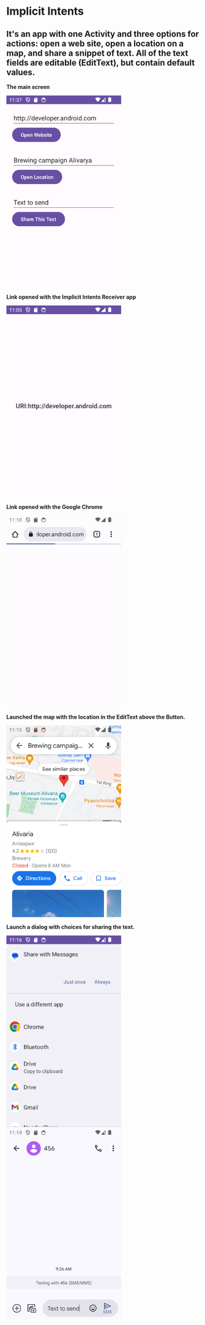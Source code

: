 # Implicit Intents
## It's an app with one Activity and three options for actions: open a web site, open a location on a map, and share a snippet of text. All of the text fields are editable (EditText), but contain default values.


**The main screen** 

<img src="screenshots/Screenshot_20230715_143741.png" width="300"/>

**Link opened with the Implicit Intents Receiver app**

<img src="screenshots/Screenshot_20230715_140648.png" width="300"/>

**Link opened with the Google Chrome**

<img src="screenshots/Screenshot_20230715_141031.png" width="300"/>

**Launched the map with the location in the EditText above the Button.**

<img src="screenshots/Screenshot_20230715_141553.png" width="300"/>

**Launch a dialog with choices for sharing the text.**

<img src="screenshots/Screenshot_20230715_141642.png" width="300"/>
<img src="screenshots/Screenshot_20230715_142002.png" width="300"/>
